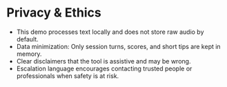 # Privacy & Ethics

- This demo processes text locally and does not store raw audio by default.
- Data minimization: Only session turns, scores, and short tips are kept in memory.
- Clear disclaimers that the tool is assistive and may be wrong.
- Escalation language encourages contacting trusted people or professionals when safety is at risk.
